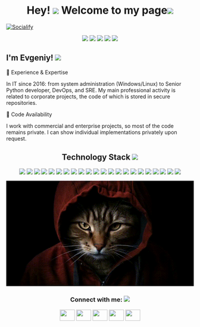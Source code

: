 
<h1 align="center">Hey! <img src="https://media.tenor.com/C84C_fqg7Y0AAAAj/pedro-dancing-racoon.gif" width="50"/> Welcome to my page<img src="https://emojis.slackmojis.com/emojis/images/1531849430/4246/blob-sunglasses.gif?1531849430" width="50"/></h1>

<!-- SOCIALIFY_START -->
[![Socialify](https://socialify.git.ci/MamonovEvgeniy/MamonovEvgeniy/image?description=1&font=Rokkitt&pattern=Brick%20Wall&theme=Dark&custom_description=%F0%9F%92%BE%20Old-school%20coder%20%282016-02-24%29%0A3534%20days%20of%20commits%2C%20coffee%20%26%20magic%20%E2%98%95%F0%9F%92%BB%0A%2B11%20karma%20%28helping%20external%20projects%29)](https://github.com/MamonovEvgeniy/MamonovEvgeniy)
<!-- SOCIALIFY_END -->

<!-- SHIELDS_START -->
<p align="center">
  <img src="https://visitor-badge.laobi.icu/badge?page_id=MamonovEvgeniy"/> 
  <img src="https://badges.pufler.dev/years/MamonovEvgeniy"/>
  <img src="https://badges.pufler.dev/commits/weekly/MamonovEvgeniy" />
  <img src="https://badges.pufler.dev/commits/monthly/MamonovEvgeniy" />
  <img src="https://badges.pufler.dev/commits/yearly/MamonovEvgeniy" />
 </p>
<!-- SHIELDS_END -->

<h2> I'm Evgeniy! <img src="https://media.giphy.com/media/mGcNjsfWAjY5AEZNw6/giphy.gif" width="50"></h2>
<p>🔹 Experience & Expertise</p>
<p>In IT since 2016: from system administration (Windows/Linux) to Senior Python developer, DevOps, and SRE.
My main professional activity is related to corporate projects, the code of which is stored in secure repositories.</p>
<p>🔹 Code Availability</p>
<p>I work with commercial and enterprise projects, so most of the code remains private.
I can show individual implementations privately upon request.</p>

<!-- STACK_START -->
 <h2 align="center">Technology Stack <img src="https://github.com/ritik307/ritik307/blob/main/images/laptop.gif" width="50"></h2>
<p align="center">
 <img src="https://img.shields.io/badge/-Python-1CAC78?style=flat-square&logo=python"/>
 <img src="https://img.shields.io/badge/-Java-FFD700?style=flat-square&logo=java"/>
 <img src="https://img.shields.io/static/v1?label=&message=Go&color=00ADD8&logo=Go&logoColor=FFFFFF"/>
 <img src="https://img.shields.io/badge/C-blue?style=flat-square&logo=c&logoColor=white"/>
 <img src="https://img.shields.io/badge/-C++-blue?style=flat-square&logo=cplusplus"/>
 <img src="https://img.shields.io/static/v1?label=&message=Shell&color=4EAA25&logo=GNU%20Bash&logoColor=FFFFFF"/>
 <img src="https://img.shields.io/badge/-HTML5-E34F26?style=flat-square&logo=html5&logoColor=white"/>
 <img src="https://img.shields.io/badge/-CSS3-1572B6?style=flat-square&logo=css3"/>
 <img src="https://img.shields.io/badge/-Bootstrap-563D7C?style=flat-square&logo=bootstrap"/>
 <img src="https://img.shields.io/badge/-JavaScript-black?style=flat-square&logo=javascript"/>
 <img src="https://img.shields.io/badge/-Docker-gray?style=flat-square&logo=docker"/>
 <img src="https://img.shields.io/badge/-Apache-gray?style=flat-square&logo=apache"/>
 <img src="https://img.shields.io/badge/-Nginx-gray?style=flat-square&logo=nginx"/>
 <img src="https://img.shields.io/badge/-PostgreSQL-FAE7B5?style=flat-square&logo=postgresql"/>
 <img src="https://img.shields.io/badge/-MySQL-FAE7B5?style=flat-square&logo=mysql"/>
 <img src="https://img.shields.io/badge/-MariaDB-FAE7B5?style=flat-square&logo=mariadb&logoColor=black"/>
 <img src="https://img.shields.io/badge/-MongoDB-FAE7B5?style=flat-square&logo=mongodb"/>
 <img src="https://img.shields.io/badge/-RabbitMQ-FAE7B5?style=flat-square&logo=rabbitmq"/>
 <img src="https://img.shields.io/badge/-Radis-FAE7B5?style=flat-square&logo=redis"/>
 <img src="https://img.shields.io/badge/-Git-black?style=flat-square&logo=git"/>
 <img src="https://img.shields.io/badge/-GitHub-black?style=flat-square&logo=github"/>
 <img src="https://img.shields.io/badge/-Bitbucket-black?style=flat-square&logo=bitbucket"/>
</p>
<!-- SHIELDS_END -->

<!-- MEDIA_START -->
<div align="center">
  <img src="https://raw.githubusercontent.com/MamonovEvgeniy/media-assets/main/video/intro.gif" width="1200">
</div>
<!-- MEDIA_END -->

<!-- Contact_START -->
<h3 align="center">Connect with me: <img src="https://media0.giphy.com/media/jqNPzdTTxQfOgOqpO4/source.gif" width="50"></h3>
<p align="center">
<a href="https://t.me/Travoltik" target="blank"><img align="center" src="https://cdn.jsdelivr.net/npm/simple-icons@3.0.1/icons/telegram.svg" alt="" height="30" width="40" /></a>
<a href="https://discordapp.com/users/542012348354002955/" target="blank"><img align="center" src="https://cdn.jsdelivr.net/npm/simple-icons@3.0.1/icons/discord.svg" alt="" height="30" width="40" /></a>
<a href="https://www.linkedin.com/in/evgenii-mamonov-62a412308/" target="blank"><img align="center" src="https://cdn.jsdelivr.net/npm/simple-icons@3.0.1/icons/linkedin.svg" alt="" height="30" width="40" /></a>
<a href="https://www.instagram.com/1neuronchik/" target="blank"><img align="center" src="https://cdn.jsdelivr.net/npm/simple-icons@3.0.1/icons/instagram.svg" alt="" height="30" width="40" /></a>
<a href="mailto:spitefuldragonsg@gmail.com" target="blank"><img align="center" src="https://cdn.jsdelivr.net/npm/simple-icons@3.0.1/icons/gmail.svg" alt="" height="30" width="40" /></a>
</p>
<!-- Contact_END -->
